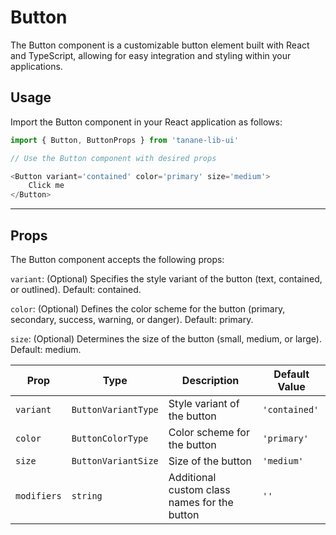 # Button

The Button component is a customizable button element built
with React and TypeScript, allowing for easy integration and
styling within your applications.

## Usage

Import the Button component in your React application as
follows:

```javascript
import { Button, ButtonProps } from 'tanane-lib-ui'

// Use the Button component with desired props

<Button variant='contained' color='primary' size='medium'>
	Click me
</Button>
```

---

## Props
The Button component accepts the following props:

`variant`: (Optional) Specifies the style variant of the button (text, contained, or outlined). Default: contained.

`color`: (Optional) Defines the color scheme for the button (primary, secondary, success, warning, or danger). Default: primary.

`size`: (Optional) Determines the size of the button (small, medium, or large). Default: medium.

| Prop        | Type                  | Description                                     | Default Value |
|-------------|-----------------------|-------------------------------------------------|---------------|
| `variant`   | `ButtonVariantType`   | Style variant of the button                      | `'contained'` |
| `color`     | `ButtonColorType`     | Color scheme for the button                      | `'primary'`   |
| `size`      | `ButtonVariantSize`   | Size of the button                               | `'medium'`    |
| `modifiers` | `string`              | Additional custom class names for the button     | `''`          |

